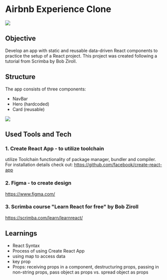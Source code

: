 # Airbnb Experience Clone

<img src="https://user-images.githubusercontent.com/99111208/165717547-523f6368-556b-41b6-8f6d-e72b520591c4.png">

## Objective

Develop an app with static and reusable data-driven React components to practice the setup of a React project. This project was created following a tutorial from Scrimba by Bob Ziroll.

## Structure

The app consists of three components:
* NavBar
* Hero (hardcoded)
* Card (reusable)

<img src="https://user-images.githubusercontent.com/99111208/165701436-eac9c5f4-794a-49c2-bac7-fef1784f1f28.png">

## Used Tools and Tech

### 1. Create React App - to utilize toolchain

utilize Toolchain functionality of package manager, bundler and compiler. For installation details check out:
https://github.com/facebook/create-react-app

### 2. Figma - to create design

https://www.figma.com/

### 3. Scrimba course "Learn React for free" by Bob Ziroll 

https://scrimba.com/learn/learnreact/

## Learnings

* React Syntax
* Process of using Create React App
* using map to access data
* key prop
* Props: receiving props in a component, destructuring props, passing in non-string props, pass object as props vs. spread object as props